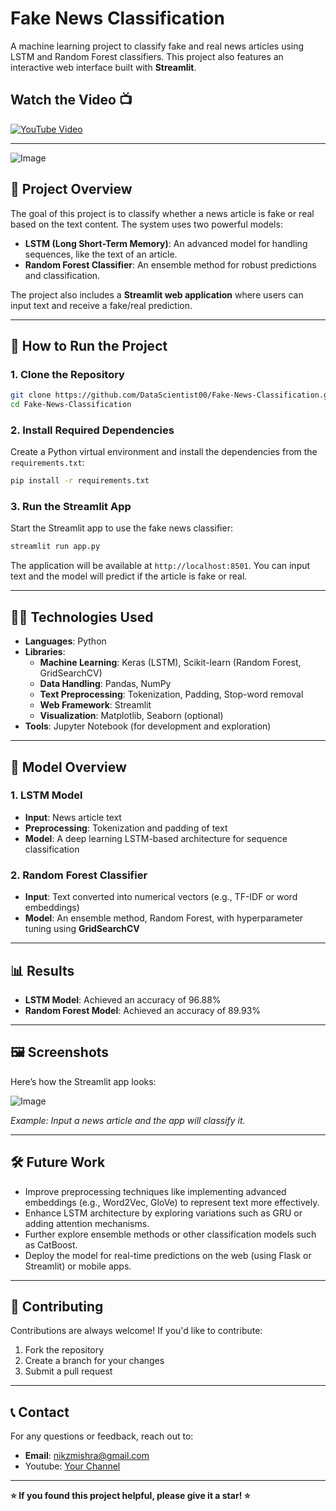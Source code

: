 
# Fake News Classification

A machine learning project to classify fake and real news articles using LSTM and Random Forest classifiers. This project also features an interactive web interface built with **Streamlit**.

## Watch the Video 📺
[![YouTube Video](https://img.shields.io/badge/YouTube-Watch%20Video-red?logo=youtube&logoColor=white&style=for-the-badge)](https://www.youtube.com/watch?v=f-Kk9XOfyDk&t=1457s)

---

![Image](https://github.com/user-attachments/assets/8fa1d4ac-7316-48f2-abcc-22b56f160927)

## 🎯 Project Overview
The goal of this project is to classify whether a news article is fake or real based on the text content. The system uses two powerful models: 
- **LSTM (Long Short-Term Memory)**: An advanced model for handling sequences, like the text of an article.
- **Random Forest Classifier**: An ensemble method for robust predictions and classification.

The project also includes a **Streamlit web application** where users can input text and receive a fake/real prediction.

---

## 🚀 How to Run the Project

### 1. **Clone the Repository**
```bash
git clone https://github.com/DataScientist00/Fake-News-Classification.git
cd Fake-News-Classification
```

### 2. **Install Required Dependencies**
Create a Python virtual environment and install the dependencies from the `requirements.txt`:

```bash
pip install -r requirements.txt
```

### 3. **Run the Streamlit App**
Start the Streamlit app to use the fake news classifier:

```bash
streamlit run app.py
```

The application will be available at `http://localhost:8501`. You can input text and the model will predict if the article is fake or real.

---

## 🧑‍💻 Technologies Used
- **Languages**: Python
- **Libraries**:
  - **Machine Learning**: Keras (LSTM), Scikit-learn (Random Forest, GridSearchCV)
  - **Data Handling**: Pandas, NumPy
  - **Text Preprocessing**: Tokenization, Padding, Stop-word removal
  - **Web Framework**: Streamlit
  - **Visualization**: Matplotlib, Seaborn (optional)
- **Tools**: Jupyter Notebook (for development and exploration)

---

## 🧠 Model Overview

### 1. **LSTM Model**
   - **Input**: News article text
   - **Preprocessing**: Tokenization and padding of text
   - **Model**: A deep learning LSTM-based architecture for sequence classification

### 2. **Random Forest Classifier**
   - **Input**: Text converted into numerical vectors (e.g., TF-IDF or word embeddings)
   - **Model**: An ensemble method, Random Forest, with hyperparameter tuning using **GridSearchCV**

---

## 📊 Results

- **LSTM Model**: Achieved an accuracy of 96.88% 
- **Random Forest Model**: Achieved an accuracy of 89.93%

---

## 🖼 Screenshots

Here’s how the Streamlit app looks:

![Image](https://github.com/user-attachments/assets/5f664101-73c2-435a-9477-1300d3e12c59)

*Example: Input a news article and the app will classify it.*

---

## 🛠 Future Work
- Improve preprocessing techniques like implementing advanced embeddings (e.g., Word2Vec, GloVe) to represent text more effectively.
- Enhance LSTM architecture by exploring variations such as GRU or adding attention mechanisms.
- Further explore ensemble methods or other classification models such as CatBoost.
- Deploy the model for real-time predictions on the web (using Flask or Streamlit) or mobile apps.

---

## 🤝 Contributing

Contributions are always welcome! If you'd like to contribute:
1. Fork the repository
2. Create a branch for your changes
3. Submit a pull request

---

## 📞 Contact
For any questions or feedback, reach out to:
- **Email**: nikzmishra@gmail.com
- Youtube: [Your Channel](https://www.youtube.com/@DataScienceSensei/videos)

---

**⭐ If you found this project helpful, please give it a star! ⭐**
